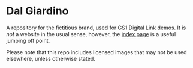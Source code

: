 # Dal Giardino
A repository for the fictitious brand, used for GS1 Digital Link demos. It is *not* a website in the usual sense, however, the [index page](https://gs1.github.io/dalgiardino/) is a useful jumping off point.

Please note that this repo includes licensed images that may not be used elsewhere, unless otherwise stated.
